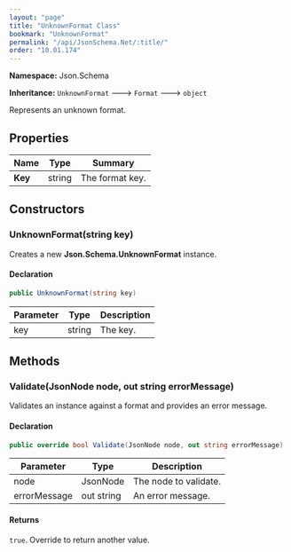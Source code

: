 ```yaml
---
layout: "page"
title: "UnknownFormat Class"
bookmark: "UnknownFormat"
permalink: "/api/JsonSchema.Net/:title/"
order: "10.01.174"
---
```

**Namespace:** Json.Schema

**Inheritance:**
`UnknownFormat`
 🡒 
`Format`
 🡒 
`object`

Represents an unknown format.

## Properties

| Name | Type | Summary |
|---|---|---|
| **Key** | string | The format key. |

## Constructors

### UnknownFormat(string key)

Creates a new **Json.Schema.UnknownFormat** instance.

#### Declaration

```c#
public UnknownFormat(string key)
```

| Parameter | Type | Description |
|---|---|---|
| key | string | The key. |


## Methods

### Validate(JsonNode node, out string errorMessage)

Validates an instance against a format and provides an error message.

#### Declaration

```c#
public override bool Validate(JsonNode node, out string errorMessage)
```

| Parameter | Type | Description |
|---|---|---|
| node | JsonNode | The node to validate. |
| errorMessage | out string | An error message. |


#### Returns

`true`.  Override to return another value.

